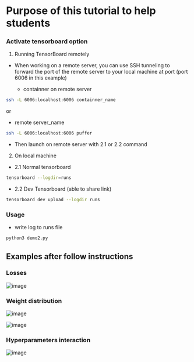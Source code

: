 # Purpose of this tutorial to help students 


### Activate tensorboard option 

1. Running TensorBoard remotely

- When working on a remote server, you can use SSH tunneling to forward the port of the remote server to your local machine at port (port 6006 in this example)

  - containner on remote server 
```bash
ssh -L 6006:localhost:6006 containner_name 
```
or  
  - remote server_name 
  
```bash
ssh -L 6006:localhost:6006 puffer 
```

-  Then launch on remote server with 2.1 or 2.2 command
2. On local machine 

- 2.1 Normal tensorboard 
```bash
tensorboard --logdir=runs
```
- 2.2 Dev Tensorboard (able to share link)

```bash
tensorboard dev upload --logdir runs
```
### Usage
- write log to runs file 
```bash
python3 demo2.py
```

## Examples after follow instructions

### Losses 


![image](https://user-images.githubusercontent.com/31414731/141222725-8a8b037f-2d25-4829-b4f7-e8b6c4d8e67b.png)


### Weight distribution


![image](https://user-images.githubusercontent.com/31414731/141222818-20d12839-b427-43f1-8c89-aa541229e341.png)

![image](https://user-images.githubusercontent.com/31414731/141222844-e5cb903c-74d0-49cf-81c9-f539eee4b3e2.png)


### Hyperparameters interaction 



![image](https://user-images.githubusercontent.com/31414731/141223000-5f8986b4-d898-46a1-a8f9-db38cb4ae1f2.png)

